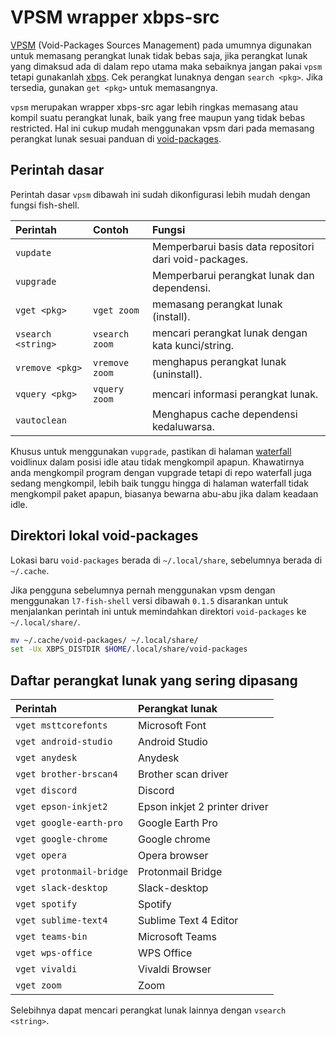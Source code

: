 # VPSM wrapper xbps-src

[VPSM](https://github.com/sineto/vpsm/) (Void-Packages Sources Management) pada umumnya digunakan untuk memasang perangkat lunak tidak bebas saja, jika perangkat lunak yang dimaksud ada di dalam repo utama maka sebaiknya jangan pakai `vpsm` tetapi gunakanlah [xbps](xbps.md). Cek perangkat lunaknya dengan `search <pkg>`. Jika tersedia, gunakan `get <pkg>` untuk memasangnya.

`vpsm` merupakan wrapper xbps-src agar lebih ringkas memasang atau kompil suatu perangkat lunak, baik yang free maupun yang tidak bebas restricted. Hal ini cukup mudah menggunakan vpsm dari pada memasang perangkat lunak sesuai panduan di [void-packages](https://github.com/void-linux/void-packages/blob/master/README.md).

## Perintah dasar

Perintah dasar `vpsm` dibawah ini sudah dikonfigurasi lebih mudah dengan fungsi fish-shell.

| Perintah           | Contoh         | Fungsi                                                |
| :----------------- | :------------- | :---------------------------------------------------- |
| `vupdate`          |                | Memperbarui basis data repositori dari void-packages. |
| `vupgrade`         |                | Memperbarui perangkat lunak dan dependensi.           |
| `vget <pkg>`       | `vget zoom`    | memasang perangkat lunak (install).                   |
| `vsearch <string>` | `vsearch zoom` | mencari perangkat lunak dengan kata kunci/string.     |
| `vremove <pkg>`    | `vremove zoom` | menghapus perangkat lunak (uninstall).                |
| `vquery <pkg>`     | `vquery zoom`  | mencari informasi perangkat lunak.                    |
| `vautoclean`       |                | Menghapus cache dependensi kedaluwarsa.               |

Khusus untuk menggunakan `vupgrade`, pastikan di halaman [waterfall](https://build.voidlinux.org/waterfall) voidlinux dalam posisi idle atau tidak mengkompil apapun. Khawatirnya anda mengkompil program dengan vupgrade tetapi di repo waterfall juga sedang mengkompil, lebih baik tunggu hingga di halaman waterfall tidak mengkompil paket apapun, biasanya bewarna abu-abu jika dalam keadaan idle.

## Direktori lokal void-packages

Lokasi baru `void-packages` berada di `~/.local/share`, sebelumnya berada di `~/.cache`.

Jika pengguna sebelumnya pernah menggunakan vpsm dengan menggunakan `l7-fish-shell` versi dibawah `0.1.5` disarankan untuk menjalankan perintah ini untuk memindahkan direktori `void-packages` ke `~/.local/share/`.

```sh
mv ~/.cache/void-packages/ ~/.local/share/
set -Ux XBPS_DISTDIR $HOME/.local/share/void-packages
```

## Daftar perangkat lunak yang sering dipasang

| Perintah                 | Perangkat lunak               |
| :----------------------- | :---------------------------- |
| `vget msttcorefonts`     | Microsoft Font                |
| `vget android-studio`    | Android Studio                |
| `vget anydesk`           | Anydesk                       |
| `vget brother-brscan4`   | Brother scan driver           |
| `vget discord`           | Discord                       |
| `vget epson-inkjet2`     | Epson inkjet 2 printer driver |
| `vget google-earth-pro`  | Google Earth Pro              |
| `vget google-chrome`     | Google chrome                 |
| `vget opera`             | Opera browser                 |
| `vget protonmail-bridge` | Protonmail Bridge             |
| `vget slack-desktop`     | Slack-desktop                 |
| `vget spotify`           | Spotify                       |
| `vget sublime-text4`     | Sublime Text 4 Editor         |
| `vget teams-bin`         | Microsoft Teams               |
| `vget wps-office`        | WPS Office                    |
| `vget vivaldi`           | Vivaldi Browser               |
| `vget zoom`              | Zoom                          |

Selebihnya dapat mencari perangkat lunak lainnya dengan `vsearch <string>`.
